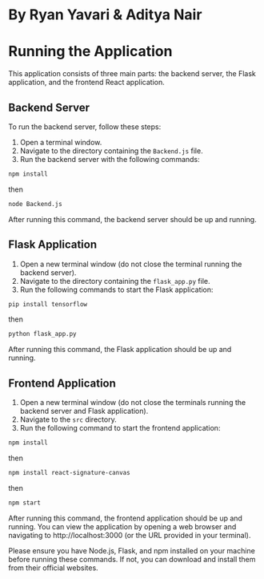 # By Ryan Yavari & Aditya Nair




# Running the Application

This application consists of three main parts: the backend server, the Flask application, and the frontend React application.

## Backend Server

To run the backend server, follow these steps:

1. Open a terminal window.
2. Navigate to the directory containing the `Backend.js` file.
4. Run the backend server with the following commands:
```bash
npm install
```
then
```bash
node Backend.js
```

After running this command, the backend server should be up and running.

## Flask Application

1. Open a new terminal window (do not close the terminal running the backend server).
2. Navigate to the directory containing the `flask_app.py` file.
3. Run the following commands to start the Flask application:
```bash
pip install tensorflow
```
then
```bash
python flask_app.py
```

After running this command, the Flask application should be up and running.

## Frontend Application

1. Open a new terminal window (do not close the terminals running the backend server and Flask application).
2. Navigate to the `src` directory.
3. Run the following command to start the frontend application:
```bash
npm install
```
then
```bash
npm install react-signature-canvas
```
then
```bash
npm start
```

After running this command, the frontend application should be up and running. You can view the application by opening a web browser and navigating to http://localhost:3000 (or the URL provided in your terminal).

Please ensure you have Node.js, Flask, and npm installed on your machine before running these commands. If not, you can download and install them from their official websites.
